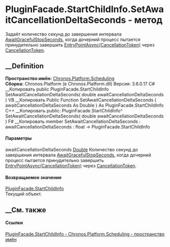 # PluginFacade.StartChildInfo.SetAwaitCancellationDeltaSeconds - метод
Задаёт количество секунд до завершения интервала
[AwaitGracefulStopSeconds](P_Chronos_Platform_Scheduling_PluginFacade_StartChildInfo_AwaitGracefulStopSeconds.htm),
когда дочерний процесс пытается принудительно завершить
[EntryPointAsync(CancellationToken)](M_Chronos_Contracts_IPlugin_EntryPointAsync.htm)
через
[CancellationToken](https://learn.microsoft.com/dotnet/api/system.threading.cancellationtoken).
## __Definition
 **Пространство имён:**
[Chronos.Platform.Scheduling](N_Chronos_Platform_Scheduling.htm)  
 **Сборка:** Chronos.Platform (в Chronos.Platform.dll) Версия: 3.6.0.17
C# __Копировать
     public PluginFacade.StartChildInfo SetAwaitCancellationDeltaSeconds(
    	double awaitCancellationDeltaSeconds
    )
VB __Копировать
     Public Function SetAwaitCancellationDeltaSeconds ( 
    	awaitCancellationDeltaSeconds As Double
    ) As PluginFacade.StartChildInfo
C++ __Копировать
     public:
    PluginFacade.StartChildInfo^ SetAwaitCancellationDeltaSeconds(
    	double awaitCancellationDeltaSeconds
    )
F# __Копировать
     member SetAwaitCancellationDeltaSeconds : 
            awaitCancellationDeltaSeconds : float -> PluginFacade.StartChildInfo 
#### Параметры
awaitCancellationDeltaSeconds
[Double](https://learn.microsoft.com/dotnet/api/system.double)
     Количество секунд до завершения интервала [AwaitGracefulStopSeconds](P_Chronos_Platform_Scheduling_PluginFacade_StartChildInfo_AwaitGracefulStopSeconds.htm), когда дочерний процесс пытается принудительно завершить [EntryPointAsync(CancellationToken)](M_Chronos_Contracts_IPlugin_EntryPointAsync.htm) через [CancellationToken](https://learn.microsoft.com/dotnet/api/system.threading.cancellationtoken). 
#### Возвращаемое значение
[PluginFacade.StartChildInfo](T_Chronos_Platform_Scheduling_PluginFacade_StartChildInfo.htm)  
Текущий объект.
##  __См. также
#### Ссылки
[PluginFacade.StartChildInfo -
](T_Chronos_Platform_Scheduling_PluginFacade_StartChildInfo.htm)
[Chronos.Platform.Scheduling - пространство
имён](N_Chronos_Platform_Scheduling.htm)
